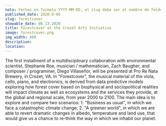 ```yaml
---
nota: Fechas en formato YYYY-MM-DD, el slug debe ser el nombre de folder en public/news/. i.e. "public/news/<mi-slug>/imagen.jpg"
published_date: 2020-8-05
slug: forestcover
showable_date: 08.13.2020
title: Forestcover at the Crozet Arts Initiative
image: forestcover.png
img_width: 400
description: 
location: 
---
```


The first installment of a multdisciplinary collaboration with environmental scientist, Stephanie Roe, musician / mathematician, Zach Baugher, and composer / programmer, Diego Villaseñor, will be presented at Pro Re Nata Brewery, in Crozet, VA. In "Forestcover", the musical material of the viola, cello, piano, and electronics, is derived from data predictive models exploring how forest cover based on biophysical and sociopolitical realities will impact climate as well as ecosystems and the services they provide, at the global and regional scale, from year 2000 to 2100. The main idea is to explore and compare two scenarios: 1. "Business as usual", in which we face a catastrophic climate change; 2. "A greener world", in which we are able to revert dramatic changes in albedo, temperature and land use, that would give us a chance to re-think the way in which we inhabit our planet.